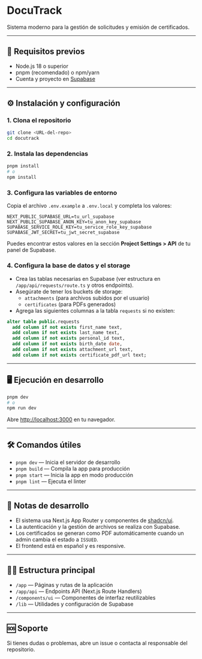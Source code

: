 # DocuTrack

Sistema moderno para la gestión de solicitudes y emisión de certificados.

---

## 🚀 Requisitos previos

- Node.js 18 o superior
- pnpm (recomendado) o npm/yarn
- Cuenta y proyecto en [Supabase](https://supabase.com)

---

## ⚙️ Instalación y configuración

### 1. Clona el repositorio
```bash
git clone <URL-del-repo>
cd docutrack
```

### 2. Instala las dependencias
```bash
pnpm install
# o
npm install
```

### 3. Configura las variables de entorno
Copia el archivo `.env.example` a `.env.local` y completa los valores:

```
NEXT_PUBLIC_SUPABASE_URL=tu_url_supabase
NEXT_PUBLIC_SUPABASE_ANON_KEY=tu_anon_key_supabase
SUPABASE_SERVICE_ROLE_KEY=tu_service_role_key_supabase
SUPABASE_JWT_SECRET=tu_jwt_secret_supabase
```

Puedes encontrar estos valores en la sección **Project Settings > API** de tu panel de Supabase.

### 4. Configura la base de datos y el storage
- Crea las tablas necesarias en Supabase (ver estructura en `/app/api/requests/route.ts` y otros endpoints).
- Asegúrate de tener los buckets de storage:
  - `attachments` (para archivos subidos por el usuario)
  - `certificates` (para PDFs generados)
- Agrega las siguientes columnas a la tabla `requests` si no existen:

```sql
alter table public.requests
  add column if not exists first_name text,
  add column if not exists last_name text,
  add column if not exists personal_id text,
  add column if not exists birth_date date,
  add column if not exists attachment_url text,
  add column if not exists certificate_pdf_url text;
```

---

## 🖥️ Ejecución en desarrollo

```bash
pnpm dev
# o
npm run dev
```

Abre [http://localhost:3000](http://localhost:3000) en tu navegador.

---

## 🛠️ Comandos útiles

- `pnpm dev` — Inicia el servidor de desarrollo
- `pnpm build` — Compila la app para producción
- `pnpm start` — Inicia la app en modo producción
- `pnpm lint` — Ejecuta el linter

---

## 📝 Notas de desarrollo

- El sistema usa Next.js App Router y componentes de [shadcn/ui](https://ui.shadcn.com/).
- La autenticación y la gestión de archivos se realiza con Supabase.
- Los certificados se generan como PDF automáticamente cuando un admin cambia el estado a `ISSUED`.
- El frontend está en español y es responsive.

---

## 🧑‍💻 Estructura principal

- `/app` — Páginas y rutas de la aplicación
- `/app/api` — Endpoints API (Next.js Route Handlers)
- `/components/ui` — Componentes de interfaz reutilizables
- `/lib` — Utilidades y configuración de Supabase

---

## 🆘 Soporte

Si tienes dudas o problemas, abre un issue o contacta al responsable del repositorio.
